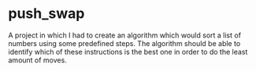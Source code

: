 # push_swap

A project in which I had to create an algorithm which would sort a list of numbers using some predefined steps. The algorithm should be able to identify which of these instructions is the best one in order to do the least amount of moves. 
